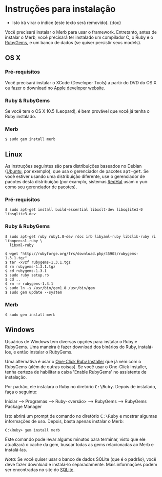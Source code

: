 # Instruções para instalação

* Isto irá virar o índice (este texto será removido).
{:toc}

Você precisará instalar o Merb para usar o framework.
Entretanto, antes de instalar o Merb,
você precisará ter instalado um compilador C, o Ruby e o [RubyGems][],
e um banco de dados (se quiser persistir seus models).

## OS X

### Pré-requisitos
Você precisará instalar o XCode (Developer Tools) a partir do DVD do OS X
ou fazer o download no [Apple developer website][].

### Ruby & RubyGems
Se você tem o OS X 10.5 (Leopard),
é bem provável que você já tenha o Ruby instalado.

### Merb
    $ sudo gem install merb


## Linux
As instruções seguintes são para distribuições baseados no Debian
([Ubuntu][], por exemplo), que usa o gerenciador de pacotes <tt>apt-get</tt>.
Se você estiver usando uma distribuição diferente, use o gerenciador de pacotes
desta distribuição (por examplo, sistemas [RedHat][] usam o <tt>yum</tt> como
seu gerenciador de pacotes).

### Pré-requisitos

    $ sudo apt-get install build-essential libxslt-dev libsqlite3-0 libsqlite3-dev

### Ruby & RubyGems

    $ sudo apt-get ruby ruby1.8-dev rdoc irb libyaml-ruby libzlib-ruby ri libopenssl-ruby \
      libxml-ruby

    $ wget "http://rubyforge.org/frs/download.php/45905/rubygems-1.3.1.tgz"
    $ tar -xvzf rubygems-1.3.1.tgz
    $ rm rubygems-1.3.1.tgz
    $ cd rubygems-1.3.1
    $ sudo ruby setup.rb
    $ cd ..
    $ rm -r rubygems-1.3.1
    $ sudo ln -s /usr/bin/gem1.8 /usr/bin/gem
    $ sudo gem update --system


### Merb

    $ sudo gem install merb


## Windows
Usuários de Windows tem diversas opções para instalar o Ruby e RubyGems.
Uma maneira é fazer download dos binários do Ruby, instalá-los, e então instalar
o RubyGems.

Uma alternativa é usar o [One-Click Ruby Installer][]
que já vem com o RubyGems (além de outras coisas). Se você usar
o One-Click Installer, tenha certeza de habilitar a caixa 'Enable RubyGems' no
assistente de instalação.

Por padrão, ele instalará o Ruby no diretório <tt>C:\Ruby</tt>.
Depois de instalado, faça o seguinte:

Iniciar --&gt; Programas --&gt; Ruby-&lt;versão&gt; --&gt; RubyGems --&gt; RubyGems Package Manager

Isto abrirá um prompt de comando no diretório <tt>C:\Ruby</tt> e mostrar
algumas informações de uso. Depois, basta apenas instalar o Merb:

    C:\Ruby> gem install merb

Este comando pode levar algums minutos para terminar, visto que ele atualizará o
cache da gem, buscar todas as gems relacionadas ao Merb e instalá-las.

_Nota_: Se você quiser usar o banco de dados SQLite (que é o padrão), você deve
fazer download e instalá-lo separadamente. Mais informações podem ser
encontradas no site do [SQLite][].


<!-- Links -->
[Apple developer website]:  http://developer.apple.com/technology/xcode.html
[One-Click Ruby Installer]: http://rubyinstaller.rubyforge.org/wiki/wiki.pl
[RedHat]:                   http://www.redhat.com/
[RubyGems]:                 http://www.rubygems.org/
[SQLite]:                   http://www.sqlite.org/
[Ubuntu]:                   http://www.ubuntu.com/
